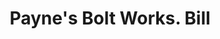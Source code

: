 ---
doi: 10.7916/D8W67XTR
date_other: '1933'
date_other_textual: '1933'
form: printed ephemera
genre:
- Invoices
name:
- Payne's Bolt Works
object_in_context_url: https://biggert.cul.columbia.edu/items/view/ave_biggert_00036
subject_hierarchical_geographic:
- San Francisco, California, United States
subject_name:
- Payne's Bolt Works
title: Payne's Bolt Works. Bill
sort_title: Payne's Bolt Works. Bill
call_number: ave_biggert_00036
coordinates:
- 37.78333333333333,-122.41666666666667
pid: ave_biggert_00036
identifiers: ave_biggert_00036
canvas_id: ldpd:395311
permalink: "/items/ave_biggert_00036/"
layout: iiif-image-page
---